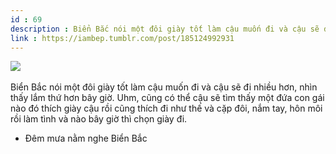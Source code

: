 ```yaml
---
id : 69
description : Biển Bắc nói một đôi giày tốt làm cậu muốn đi và cậu sẽ đi nhiều hơn, nhìn thấy lắm thứ hơn bây giờ. Uhm, cũng có thể cậu sẽ tìm thấy một đứa con gái nào đó thích giày cậu rồi cũng thích đi như thế và cặp đôi, nắm tay, hôn môi rồi làm tình và nào bây giờ thì chọn giày đi.
link : https://iambep.tumblr.com/post/185124992931
---
```


![](https://64.media.tumblr.com/ad83fdf16e6dfcc95eb7a2c49ad44867/tumblr_ps1t9f5owe1qa3q4c_1280.jpg) 

Biển Bắc nói một đôi giày tốt làm cậu muốn đi và cậu sẽ đi nhiều hơn, nhìn
thấy lắm thứ hơn bây giờ. Uhm, cũng có thể cậu sẽ tìm thấy một đứa con gái
nào đó thích giày cậu rồi cũng thích đi như thế và cặp đôi, nắm tay, hôn
môi rồi làm tình và nào bây giờ thì chọn giày đi.

- Đêm mưa nằm nghe Biển Bắc